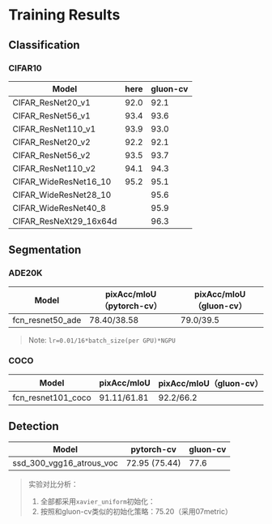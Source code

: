 # Training Results

## Classification

### CIFAR10

| Model                  | here | gluon-cv |
| ---------------------- | ---- | -------- |
| CIFAR_ResNet20_v1      | 92.0 | 92.1     |
| CIFAR_ResNet56_v1      | 93.4 | 93.6     |
| CIFAR_ResNet110_v1     | 93.9 | 93.0     |
| CIFAR_ResNet20_v2      | 92.2 | 92.1     |
| CIFAR_ResNet56_v2      | 93.5 | 93.7     |
| CIFAR_ResNet110_v2     | 94.1 | 94.3     |
| CIFAR_WideResNet16_10  | 95.2 | 95.1     |
| CIFAR_WideResNet28_10  |      | 95.6     |
| CIFAR_WideResNet40_8   |      | 95.9     |
| CIFAR_ResNeXt29_16x64d |      | 96.3     |

## Segmentation

### ADE20K

| Model            | pixAcc/mIoU（pytorch-cv） | pixAcc/mIoU（gluon-cv） |
| ---------------- | ------------------------- | ----------------------- |
| fcn_resnet50_ade | 78.40/38.58               | 79.0/39.5               |

> Note: `lr=0.01/16*batch_size(per GPU)*NGPU` 

### COCO

| Model              | pixAcc/mIoU | pixAcc/mIoU（gluon-cv） |
| ------------------ | ----------- | ----------------------- |
| fcn_resnet101_coco | 91.11/61.81 | 92.2/66.2               |

## Detection

| Model                    | pytorch-cv     | gluon-cv |
| ------------------------ | -------------- | -------- |
| ssd_300_vgg16_atrous_voc | 72.95  (75.44) | 77.6     |

> 实验对比分析：
>
> 1. 全部都采用`xavier_uniform`初始化：
> 2. 按照和gluon-cv类似的初始化策略：75.20（采用07metric）
